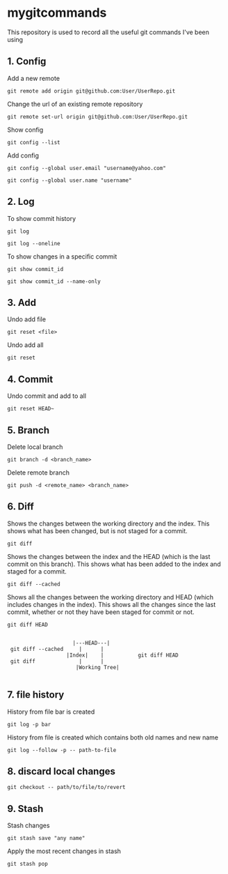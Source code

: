 # mygitcommands
This repository is used to record all the useful git commands I've been using 

## 1. Config 

Add a new remote

`git remote add origin git@github.com:User/UserRepo.git`

Change the url of an existing remote repository

`git remote set-url origin git@github.com:User/UserRepo.git`

Show config

`git config --list`

Add config

`git config --global user.email "username@yahoo.com"`

`git config --global user.name "username"`

## 2. Log

To show commit history 

`git log`

`git log --oneline`

To show changes in a specific commit

`git show commit_id`

`git show commit_id --name-only`

## 3. Add

Undo add file

`git reset <file>`

Undo add all

`git reset`

## 4. Commit 

Undo commit and add to all

`git reset HEAD~`

## 5. Branch

Delete local branch

`git branch -d <branch_name>`

Delete remote branch

`git push -d <remote_name> <branch_name>`

## 6. Diff

Shows the changes between the working directory and the index. This shows what has been changed, but is not staged for a commit.

`git diff`

Shows the changes between the index and the HEAD (which is the last commit on this branch). This shows what has been added to the index and staged for a commit.

`git diff --cached`

Shows all the changes between the working directory and HEAD (which includes changes in the index). This shows all the changes since the last commit, whether or not they have been staged for commit or not.

`git diff HEAD`

```

                     |---HEAD---|
 git diff --cached     |      |
                   |Index|    |           git diff HEAD
 git diff              |      |    
                      |Working Tree|
                      
```

## 7. file history

History from file bar is created

`git log -p bar`

History from file is created which contains both old names and new name

`git log --follow -p -- path-to-file`

## 8. discard local changes

`git checkout -- path/to/file/to/revert`

## 9. Stash 

Stash changes 

`git stash save "any name"`

Apply the most recent changes in stash 

`git stash pop`
          
          
   


